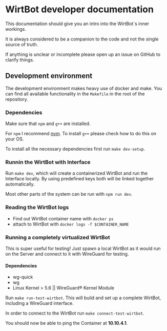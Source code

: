 # WirtBot developer documentation

This documentation should give you an intro into the WirtBot`s inner workings.

It is always considered to be a companion to the code and not the single source of truth.

If anything is unclear or incomplete please open up an issue on GitHub to clarify things.

## Development environment

The development environment makes heavy use of docker and make.
You can find all available functionality in the `Makefile` in the root of the repository.


### Dependencies

Make sure that `npm` and `g++` are installed.

For `npm` I recommend [nvm](https://github.com/nvm-sh/nvm). To install `g++` please check how to do this on your OS.

To install all the necessary dependencies first run `make dev-setup`.

### Runnin the WirtBot with Interface
Run `make dev`, which will create a containerized WirtBot and run the Interface locally.
By using predefined keys both will be linked together automatically.

Most other parts of the system can be run with `npm run dev`.

### Reading the WirtBot logs

- Find out WirtBot container name with `docker ps`
- attach to WirtBot with `docker logs -f $CONTAINER_NAME`

### Running a completely virtualized WirtBot

This is super useful for testing!
Just spawn a local WirtBot as it would run on the Server and connect to it with WireGuard for testing.


#### Dependencies

- wg-quick
- wg
- Linux Kernel > 5.6 || WireGuard® Kernel Module

Run `make run-test-wirtbot`. This will build and set up a complete WirtBot, including a WireGuard interface.

In order to connect to the WirtBot run `make connect-test-wirtbot`.

You should now be able to ping the Container at **10.10.4.1**.

